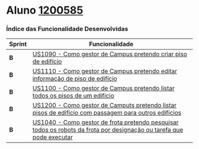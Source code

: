 **Aluno [1200585](./)**
========================

### Índice das Funcionalidade Desenvolvidas ###

| Sprint | Funcionalidade                                                                                                                                                                      |
|--------|-------------------------------------------------------------------------------------------------------------------------------------------------------------------------------------|
|  **B** | [US1090 - Como gestor de Campus pretendo criar piso de edifício](US1090/readme.md)                                                                                                         |
|  **B** | [US1110 - Como gestor de Campus pretendo editar informação de piso de edifício](US1110/readme.md)                                                                                          |
|  **B** | [US1100 - Como gestor de Campus pretendo listar todos os pisos de um edifício](US1100/readme.md)                                                                                           |
|  **B** | [US1200 - Como gestor de Camputs pretendo listar pisos de edifício com passagem para outros edifícios](US1200/readme.md)                                                                    |
|  **B** | [US1040 - Como gestor de frota pretendo pesquisar todos os robots da frota por designação ou tarefa que pode executar](US1040/readme.md)                    |

